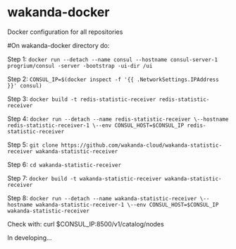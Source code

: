 # wakanda-docker
Docker configuration for all repositories

#On wakanda-docker directory do:


Step 1: ```docker run --detach --name consul --hostname consul-server-1 progrium/consul -server -bootstrap -ui-dir /ui```

Step 2: ```CONSUL_IP=$(docker inspect -f '{{ .NetworkSettings.IPAddress }}' consul)```

Step 3: ```docker build -t redis-statistic-receiver redis-statistic-receiver```

Step 4: ```docker run --detach --name redis-statistic-receiver \--hostname redis-statistic-receiver-1 \--env CONSUL_HOST=$CONSUL_IP redis-statistic-receiver``` 

Step 5: ```git clone https://github.com/wakanda-cloud/wakanda-statistic-receiver wakanda-statistic-receiver```

Step 6: ```cd wakanda-statistic-receiver```

Step 7: ```docker build -t wakanda-statistic-receiver wakanda-statistic-receiver```

Step 8: ```docker run --detach --name wakanda-statistic-receiver \--hostname wakanda-statistic-receiver-1 \--env CONSUL_HOST=$CONSUL_IP wakanda-statistic-receiver``` 

Check with: curl $CONSUL_IP:8500/v1/catalog/nodes

In developing...

